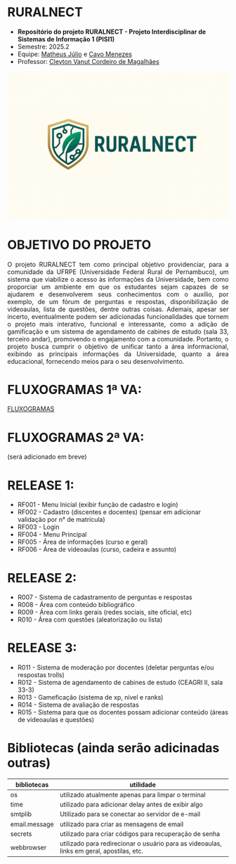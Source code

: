 # RURALNECT

* **Repositório do projeto RURALNECT - Projeto Interdisciplinar de Sistemas de Informação 1 (PISI1)**
* Semestre: 2025.2
* Equipe:  [Matheus Júlio](https://github.com/MatheusJS12) e [Cayo Menezes](https://github.com/CayoMenezes)
* Professor: [Cleyton Vanut Cordeiro de Magalhães](https://github.com/cvanut)

![logomarca ruralnect (300x300 px)](https://github.com/MatheusJS12/RURALNECT_projeto/blob/main/logomarca_ruralnect1.png?raw=true)

# OBJETIVO DO PROJETO
<p align='justify'>
O projeto RURALNECT tem como principal objetivo providenciar, para a comunidade da UFRPE (Universidade Federal Rural de Pernambuco), um sistema que viabilize o acesso às informações da Universidade, bem como proporciar um ambiente em que os estudantes sejam capazes de se ajudarem e desenvolverem seus conhecimentos com o auxílio, por exemplo, de um fórum de perguntas e respostas, disponibilização de videoaulas, lista de questões, dentre outras coisas. Ademais, apesar ser incerto, eventualmente podem ser adicionadas funcionalidades que tornem o projeto mais interativo, funcional e interessante, como a adição de gamificação e um sistema de agendamento de cabines de estudo (sala 33, terceiro andar), promovendo o engajamento com a comunidade. Portanto, o projeto busca cumprir o objetivo de unificar tanto a área informacional, exibindo as principais informações da Universidade, quanto a área educacional, fornecendo meios para o seu desenvolvimento.
</p>

# FLUXOGRAMAS 1ª VA:

[FLUXOGRAMAS](https://docs.google.com/document/d/1o7MleaB3-arafuOsLmN4BRbw36MKDKd6DMSSJBzkjWU/edit?usp=drive_link)

# FLUXOGRAMAS 2ª VA:

(será adicionado em breve)

# RELEASE 1:

* RF001 - Menu Inicial (exibir função de cadastro e login)
* RF002 - Cadastro (discentes e docentes) (pensar em adicionar validação por n° de matrícula)
* RF003 - Login
* RF004 - Menu Principal
* RF005 - Área de informações (curso e geral)
* RF006 - Área de videoaulas (curso, cadeira e assunto)

# RELEASE 2:

* R007 - Sistema de cadastramento de perguntas e respostas
* R008 - Área com conteúdo bibliográfico
* R009 - Área com links gerais (redes sociais, site oficial, etc)
* R010 - Área com questões (aleatorização ou lista)

# RELEASE 3:

* R011 - Sistema de moderação por docentes (deletar perguntas e/ou respostas trolls)
* R012 - Sistema de agendamento de cabines de estudo (CEAGRI II, sala 33-3)
* R013 - Gameficação (sistema de xp, nível e ranks)
* R014 - Sistema de avaliação de respostas
* R015 - Sistema para que os docentes possam adicionar conteúdo (áreas de videoaulas e questões)

# Bibliotecas (ainda serão adicinadas outras)
| bibliotecas | utilidade |
|-------------|-----------|
| os | utilizado atualmente apenas para limpar o terminal |
| time | utilizado para adicionar delay antes de exibir algo |
| smtplib | Utilizado para se conectar ao servidor de e-mail |
| email.message | utilizado para criar as mensagens de email |
| secrets | utilizado para criar códigos para recuperação de senha |
| webbrowser | utilizado para redirecionar o usuário para as videoaulas, links em geral, apostilas, etc. |
